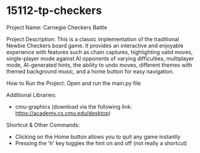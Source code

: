 # 15112-tp-checkers
Project Name: Carnegie Checkers Battle

Project Description: This is a classic implementation of the traditional Newbie 
Checkers board game. It provides an interactive and enjoyable experience with 
features such as chain captures, highlighting valid moves, single-player mode 
against AI opponents of varying difficulties, multiplayer mode, AI-generated 
hints, the ability to undo moves, different themes with themed background music,
and a home button for easy navigation.

How to Run the Project: Open and run the main.py file

Additional Libraries: 
- cmu-graphics (download via the following link: https://academy.cs.cmu.edu/desktop)


Shortcut & Other Commands: 
- Clicking on the Home button allows you to quit any game instantly
- Pressing the 'h' key toggles the hint on and off (not really a shortcut)